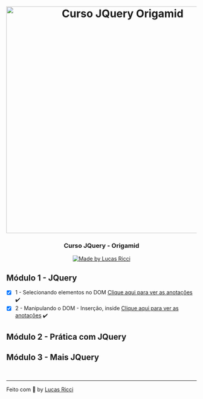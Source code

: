 <h1 align="center">
    <img alt="Curso JQuery Origamid" src="https://upload.wikimedia.org/wikipedia/commons/thumb/d/d3/Logo_jQuery.svg/512px-Logo_jQuery.svg.png" width="600px" />
</h1>

<h3 align="center">
  Curso JQuery - Origamid
</h3>

<p align="center">

  <a href="https://github.com/lurafael">
    <img alt="Made by Lucas Ricci" src="https://img.shields.io/badge/made%20by-Lucas%20Ricci-%23F8952D">
  </a>

</p>

## Módulo 1 - JQuery

- [x] 1 - Selecionando elementos no DOM [Clique aqui para ver as anotações](https://github.com/lurafael/jquery-origamid/blob/main/01-selecionando-elementos-no-dom/app.js) :heavy_check_mark:
- [x] 2 - Manipulando o DOM - Inserção, inside [Clique aqui para ver as anotações](https://github.com/lurafael/jquery-origamid/blob/main/02-manipulando-o-dom-insercao-inside/js/app.js) :heavy_check_mark:

## Módulo 2 - Prática com JQuery

## Módulo 3 - Mais JQuery

<br>

---

Feito com :purple_heart: by [Lucas Ricci](https://www.linkedin.com/in/lucasrafaelricci/)